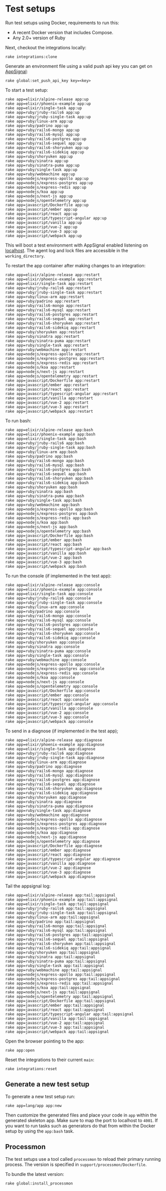 # Test setups

<!-- Generated from support/templates/README.md.erb -->

Run test setups using Docker, requirements to run this:

* A recent Docker version that includes Compose.
* Any 2.0+ version of Ruby

Next, checkout the integrations locally:

```
rake integrations:clone
```

Generate an environment file using a valid push api key you
can get on [AppSignal](https://appsignal.com):

```
rake global:set_push_api_key key=<key>
```

To start a test setup:

```
rake app=elixir/alpine-release app:up
rake app=elixir/phoenix-example app:up
rake app=elixir/single-task app:up
rake app=ruby/jruby-rails6 app:up
rake app=ruby/jruby-single-task app:up
rake app=ruby/linux-arm app:up
rake app=ruby/padrino app:up
rake app=ruby/rails6-mongo app:up
rake app=ruby/rails6-mysql app:up
rake app=ruby/rails6-postgres app:up
rake app=ruby/rails6-sequel app:up
rake app=ruby/rails6-shoryuken app:up
rake app=ruby/rails6-sidekiq app:up
rake app=ruby/shoryuken app:up
rake app=ruby/sinatra app:up
rake app=ruby/sinatra-puma app:up
rake app=ruby/single-task app:up
rake app=ruby/webmachine app:up
rake app=nodejs/express-apollo app:up
rake app=nodejs/express-postgres app:up
rake app=nodejs/express-redis app:up
rake app=nodejs/koa app:up
rake app=nodejs/next-js app:up
rake app=nodejs/opentelemetry app:up
rake app=javascript/Dockerfile app:up
rake app=javascript/ember app:up
rake app=javascript/react app:up
rake app=javascript/typescript-angular app:up
rake app=javascript/vanilla app:up
rake app=javascript/vue-2 app:up
rake app=javascript/vue-3 app:up
rake app=javascript/webpack app:up
```

This will boot a test environment with AppSignal enabled listening on
[localhost](http://localhost:4001). The agent log and lock files are
accessible in the `working_directory`.

To restart the app container after making changes to an integration:

```
rake app=elixir/alpine-release app:restart
rake app=elixir/phoenix-example app:restart
rake app=elixir/single-task app:restart
rake app=ruby/jruby-rails6 app:restart
rake app=ruby/jruby-single-task app:restart
rake app=ruby/linux-arm app:restart
rake app=ruby/padrino app:restart
rake app=ruby/rails6-mongo app:restart
rake app=ruby/rails6-mysql app:restart
rake app=ruby/rails6-postgres app:restart
rake app=ruby/rails6-sequel app:restart
rake app=ruby/rails6-shoryuken app:restart
rake app=ruby/rails6-sidekiq app:restart
rake app=ruby/shoryuken app:restart
rake app=ruby/sinatra app:restart
rake app=ruby/sinatra-puma app:restart
rake app=ruby/single-task app:restart
rake app=ruby/webmachine app:restart
rake app=nodejs/express-apollo app:restart
rake app=nodejs/express-postgres app:restart
rake app=nodejs/express-redis app:restart
rake app=nodejs/koa app:restart
rake app=nodejs/next-js app:restart
rake app=nodejs/opentelemetry app:restart
rake app=javascript/Dockerfile app:restart
rake app=javascript/ember app:restart
rake app=javascript/react app:restart
rake app=javascript/typescript-angular app:restart
rake app=javascript/vanilla app:restart
rake app=javascript/vue-2 app:restart
rake app=javascript/vue-3 app:restart
rake app=javascript/webpack app:restart
```

To run bash:

```
rake app=elixir/alpine-release app:bash
rake app=elixir/phoenix-example app:bash
rake app=elixir/single-task app:bash
rake app=ruby/jruby-rails6 app:bash
rake app=ruby/jruby-single-task app:bash
rake app=ruby/linux-arm app:bash
rake app=ruby/padrino app:bash
rake app=ruby/rails6-mongo app:bash
rake app=ruby/rails6-mysql app:bash
rake app=ruby/rails6-postgres app:bash
rake app=ruby/rails6-sequel app:bash
rake app=ruby/rails6-shoryuken app:bash
rake app=ruby/rails6-sidekiq app:bash
rake app=ruby/shoryuken app:bash
rake app=ruby/sinatra app:bash
rake app=ruby/sinatra-puma app:bash
rake app=ruby/single-task app:bash
rake app=ruby/webmachine app:bash
rake app=nodejs/express-apollo app:bash
rake app=nodejs/express-postgres app:bash
rake app=nodejs/express-redis app:bash
rake app=nodejs/koa app:bash
rake app=nodejs/next-js app:bash
rake app=nodejs/opentelemetry app:bash
rake app=javascript/Dockerfile app:bash
rake app=javascript/ember app:bash
rake app=javascript/react app:bash
rake app=javascript/typescript-angular app:bash
rake app=javascript/vanilla app:bash
rake app=javascript/vue-2 app:bash
rake app=javascript/vue-3 app:bash
rake app=javascript/webpack app:bash
```

To run the console (if implemented in the test app):

```
rake app=elixir/alpine-release app:console
rake app=elixir/phoenix-example app:console
rake app=elixir/single-task app:console
rake app=ruby/jruby-rails6 app:console
rake app=ruby/jruby-single-task app:console
rake app=ruby/linux-arm app:console
rake app=ruby/padrino app:console
rake app=ruby/rails6-mongo app:console
rake app=ruby/rails6-mysql app:console
rake app=ruby/rails6-postgres app:console
rake app=ruby/rails6-sequel app:console
rake app=ruby/rails6-shoryuken app:console
rake app=ruby/rails6-sidekiq app:console
rake app=ruby/shoryuken app:console
rake app=ruby/sinatra app:console
rake app=ruby/sinatra-puma app:console
rake app=ruby/single-task app:console
rake app=ruby/webmachine app:console
rake app=nodejs/express-apollo app:console
rake app=nodejs/express-postgres app:console
rake app=nodejs/express-redis app:console
rake app=nodejs/koa app:console
rake app=nodejs/next-js app:console
rake app=nodejs/opentelemetry app:console
rake app=javascript/Dockerfile app:console
rake app=javascript/ember app:console
rake app=javascript/react app:console
rake app=javascript/typescript-angular app:console
rake app=javascript/vanilla app:console
rake app=javascript/vue-2 app:console
rake app=javascript/vue-3 app:console
rake app=javascript/webpack app:console
```

To send in a diagnose (if implemented in the test app);

```
rake app=elixir/alpine-release app:diagnose
rake app=elixir/phoenix-example app:diagnose
rake app=elixir/single-task app:diagnose
rake app=ruby/jruby-rails6 app:diagnose
rake app=ruby/jruby-single-task app:diagnose
rake app=ruby/linux-arm app:diagnose
rake app=ruby/padrino app:diagnose
rake app=ruby/rails6-mongo app:diagnose
rake app=ruby/rails6-mysql app:diagnose
rake app=ruby/rails6-postgres app:diagnose
rake app=ruby/rails6-sequel app:diagnose
rake app=ruby/rails6-shoryuken app:diagnose
rake app=ruby/rails6-sidekiq app:diagnose
rake app=ruby/shoryuken app:diagnose
rake app=ruby/sinatra app:diagnose
rake app=ruby/sinatra-puma app:diagnose
rake app=ruby/single-task app:diagnose
rake app=ruby/webmachine app:diagnose
rake app=nodejs/express-apollo app:diagnose
rake app=nodejs/express-postgres app:diagnose
rake app=nodejs/express-redis app:diagnose
rake app=nodejs/koa app:diagnose
rake app=nodejs/next-js app:diagnose
rake app=nodejs/opentelemetry app:diagnose
rake app=javascript/Dockerfile app:diagnose
rake app=javascript/ember app:diagnose
rake app=javascript/react app:diagnose
rake app=javascript/typescript-angular app:diagnose
rake app=javascript/vanilla app:diagnose
rake app=javascript/vue-2 app:diagnose
rake app=javascript/vue-3 app:diagnose
rake app=javascript/webpack app:diagnose
```

Tail the appsignal log:

```
rake app=elixir/alpine-release app:tail:appsignal
rake app=elixir/phoenix-example app:tail:appsignal
rake app=elixir/single-task app:tail:appsignal
rake app=ruby/jruby-rails6 app:tail:appsignal
rake app=ruby/jruby-single-task app:tail:appsignal
rake app=ruby/linux-arm app:tail:appsignal
rake app=ruby/padrino app:tail:appsignal
rake app=ruby/rails6-mongo app:tail:appsignal
rake app=ruby/rails6-mysql app:tail:appsignal
rake app=ruby/rails6-postgres app:tail:appsignal
rake app=ruby/rails6-sequel app:tail:appsignal
rake app=ruby/rails6-shoryuken app:tail:appsignal
rake app=ruby/rails6-sidekiq app:tail:appsignal
rake app=ruby/shoryuken app:tail:appsignal
rake app=ruby/sinatra app:tail:appsignal
rake app=ruby/sinatra-puma app:tail:appsignal
rake app=ruby/single-task app:tail:appsignal
rake app=ruby/webmachine app:tail:appsignal
rake app=nodejs/express-apollo app:tail:appsignal
rake app=nodejs/express-postgres app:tail:appsignal
rake app=nodejs/express-redis app:tail:appsignal
rake app=nodejs/koa app:tail:appsignal
rake app=nodejs/next-js app:tail:appsignal
rake app=nodejs/opentelemetry app:tail:appsignal
rake app=javascript/Dockerfile app:tail:appsignal
rake app=javascript/ember app:tail:appsignal
rake app=javascript/react app:tail:appsignal
rake app=javascript/typescript-angular app:tail:appsignal
rake app=javascript/vanilla app:tail:appsignal
rake app=javascript/vue-2 app:tail:appsignal
rake app=javascript/vue-3 app:tail:appsignal
rake app=javascript/webpack app:tail:appsignal
```

Open the browser pointing to the app:

```
rake app:open
```

Reset the integrations to their current `main`:

```
rake integrations:reset
```

## Generate a new test setup

To generate a new test setup run:

```
rake app=lang/app app:new
```

Then customize the generated files and place your code in `app` within
the generated skeleton app. Make sure to map the port to localhost to
`4001`. If you want to run tasks such as generators do that from within
the Docker setup by using the `app:bash` task.

## Processmon

The test setups use a tool called `processmon` to reload their primary running
process. The version is specified in `support/processmon/Dockerfile`.

To bundle the latest version:

```
rake global:install_processmon
```
